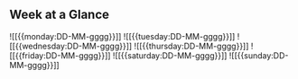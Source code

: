 ## Week at a Glance
![[{{monday:DD-MM-gggg}}]]
![[{{tuesday:DD-MM-gggg}}]]
![[{{wednesday:DD-MM-gggg}}]]
![[{{thursday:DD-MM-gggg}}]]
![[{{friday:DD-MM-gggg}}]]
![[{{saturday:DD-MM-gggg}}]]
![[{{sunday:DD-MM-gggg}}]]